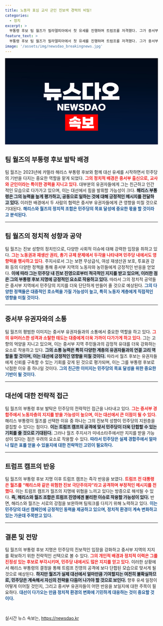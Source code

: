 ```yaml
---
title: 노동자 표심 교사 군인 진보색 경력의 비밀!
categories:
  - 정치
excerpt: >
  부통령 후보 팀 월즈가 필라델피아에서 첫 유세를 진행하며 트럼프를 저격했다. 그가 중서부의 진보적 이미지를 가지고 있다는 점에서, 민주당의 전략과 월즈의 과거 이력이 주목받고 있다. 그가 대선에서 어떤 결과를 가져올지 귀추가 주목된다!
feature_text: >
  부통령 후보 팀 월즈가 필라델피아에서 첫 유세를 진행하며 트럼프를 저격했다. 그가 중서부의 진보적 이미지를 가지고 있다는 점에서, 민주당의 전략과 월즈의 과거 이력이 주목받고 있다. 그가 대선에서 어떤 결과를 가져올지 귀추가 주목된다!
image: '/assets/img/newsdao_breakingnews.jpg'
---
```


<p><img src="/assets/img/newsdao_breakingnews.jpg" alt="pcversion 속보" /></p>

<h2 data-ke-size="size26">팀 월즈의 부통령 후보 발탁 배경</h2>

<p data-ke-size="size16">팀 월즈는 2023년에 카멀라 해리스 부통령 후보와 함께 대선 유세를 시작하면서 민주당의 기반을 다지는 중요한 역할을 맡게 되었다. <b><span style="color: #ee2323;">그의 정치적 배경은 중서부 출신으로, 교사와 군인이라는 특이한 경력을 지니고 있다.</span></b> 대부분의 유권자들에게 그는 친근하고 인간적인 모습으로 다가가고 있으며, 이는 대선에서 힘을 발휘할 가능성이 크다. <b><span style="background-color: #21538527;">해리스 부통령은 그의 능력을 높게 평가하고, 공동으로 일하는 것에 대해 긍정적인 메시지를 전달하고 있다.</span></b> 이러한 배경에서 두 사람의 협력은 중서부 유권자들에게 큰 영향을 미칠 것으로 기대된다. <b><span style="color: #1a5490;">해리스와 월즈의 정치적 조합은 민주당의 목표 달성에 중요한 몫을 할 것이라고 분석된다.</span></b></p>

<hr>

<h2 data-ke-size="size26">팀 월즈의 정치적 성향과 공약</h2>

<p data-ke-size="size16">팀 월즈는 진보 성향의 정치인으로, 다양한 사회적 이슈에 대해 강력한 입장을 취하고 있다. <b><span style="color: #ee2323;">그는 노동권과 재생산 권리, 총기 규제 문제에서 두각을 나타내며 민주당 내에서도 영향력을 행사하고 있다.</span></b> 주지사로서 그는 보편 무상급식, 여성 재생산권 보호, 투표권 강화 등의 다양한 정책을 통해 중서부 지역의 노동자와 농민들에게 긍정적인 반응을 얻었다. <b><span style="background-color: #21538527;">이에 따라 그는 민주당 내 진보 진영으로부터 적극적인 지지를 받고 있으며, 이러한 점은 그의 부통령 후보 지명에 긍정적인 요소로 작용하고 있다.</span></b> 따라서 그의 정치적 공약들은 중서부 지역에서 민주당의 지지를 더욱 단단하게 만들어 줄 것으로 예상된다. <b><span style="color: #1a5490;">그의 다양한 정책들은 대중적인 호소력을 가질 가능성이 높고, 특히 노동자 계층에게 직접적인 영향을 미칠 것이다.</span></b></p>

<hr>

<h2 data-ke-size="size26">중서부 유권자와의 소통</h2>

<p data-ke-size="size16">팀 월즈의 평범한 이미지는 중서부 유권자들과의 소통에서 중요한 역할을 하고 있다. <b><span style="color: #ee2323;">그의 유머러스한 성격과 소탈한 태도는 대중에게 더욱 가까이 다가가게 하고 있다.</span></b> 그는 고향의 억양을 지니고 있으며, 이는 중서부 지역 주민들과의 감정적 유대를 더욱 강화하는 요소로 작용하고 있다. <b><span style="background-color: #21538527;">그의 소통 능력은 특히 다양한 계층의 유권자들과의 연결 고리 역할을 할 것이며, 이는 대선에 긍정적인 영향을 미칠 것이다.</span></b> 따라서 월즈 후보는 유권자들에게 신뢰를 구축할 수 있는 기회를 갖게 된 것으로 평가되며, 이는 그를 부통령 후보로 낙점한 이유 중 하나일 것이다. <b><span style="color: #1a5490;">그의 친근한 이미지는 민주당의 목표 달성을 위한 중요한 기반이 될 것이다.</span></b></p>

<hr>

<h2 data-ke-size="size26">대선에 대한 전략적 접근</h2>

<p data-ke-size="size16">팀 월즈의 부통령 후보 발탁은 민주당의 전략적인 접근을 나타내고 있다. <b><span style="color: #ee2323;">그는 중서부 경합주에서 노동자층의 지지를 받을 가능성이 높으며, 이는 대선에서 큰 이점이 될 수 있다.</span></b> 해리스 부통령이 월즈를 선택한 이유 중 하나는 그의 진보적 성향이 민주당의 지원층을 결집할 수 있다는 점이다. <b><span style="background-color: #21538527;">이는 트럼프 캠프의 공격에 맞서 민주당이 더욱 단합할 수 있는 기회를 줄 것으로 기대된다.</span></b> 그러나 월즈 주지사가 미네소타주에서만 지지를 받을 가능성이 있다는 점은 우려의 요소로 작용할 수 있다. <b><span style="color: #1a5490;">따라서 민주당은 실제 경합주에서 얼마나 많은 표를 얻을 수 있을지에 대한 전략적인 고민이 필요하다.</span></b></p>

<hr>

<h2 data-ke-size="size26">트럼프 캠프의 반응</h2>

<p data-ke-size="size16">팀 월즈의 부통령 후보 지명 이후 트럼프 캠프는 즉각 반응을 보였다. <b><span style="color: #ee2323;">트럼프 전 대통령은 월즈를 “해리스와 같은 위험한 진보 극단주의자”라고 공격하며 부정적인 메시지를 전했다.</span></b> 이는 트럼프 캠프가 월즈의 지명에 위협을 느끼고 있다는 방증으로 해석될 수 있다. <b><span style="background-color: #21538527;">즉, 해리스와 월즈 조합은 트럼프 진영에겐 불리한 이슈로 작용할 가능성이 있다.</span></b> 반면, 해리스와 월즈는 서로의 강점을 보완하며 팀워크를 다지기 위해 노력하고 있다. <b><span style="color: #1a5490;">이는 민주당의 대선 캠페인에 긍정적인 동력을 제공하고 있으며, 정치적 환경이 계속 변화하고 있는 가운데 주목받고 있다.</span></b></p>

<hr>

<h2 data-ke-size="size26">결론 및 전망</h2>

<p data-ke-size="size16">팀 월즈의 부통령 후보 지명은 민주당의 진보적인 입장을 강화하고 중서부 지역의 지지를 확보하기 위한 전략적인 선택으로 볼 수 있다. <b><span style="color: #ee2323;">그의 개인적 배경과 정치적 이력은 그를 진정성 있는 후보로 부각시키며, 민주당 내에서도 많은 지지를 얻고 있다.</span></b> 이러한 상황에서 해리스 부통령의 결정을 통해 트럼프 진영의 공격에 보다 단합된 모습으로 맞서게 될 것으로 예상된다. <b><span style="background-color: #21538527;">하지만 월즈가 실제 대선에서 얼마만큼 기여할지는 여전히 불확실하므로, 민주당은 계속해서 자신의 전략을 다듬어 나가야 할 것으로 보인다.</span></b> 향후 유세 일정이 어떻게 이어질 것인지, 그리고 중서부 유권자들이 어떤 반응을 보일지에 대한 주목이 필요하다. <b><span style="color: #1a5490;">대선이 다가오는 만큼 정치적 환경의 변화에 기민하게 대응하는 것이 중요할 것이다.</span></b></p>

<p data-ke-size="size16">&nbsp;</p>
실시간 뉴스 속보는, <a href="https://newsdao.kr" rel="dofollow">https://newsdao.kr</a>


